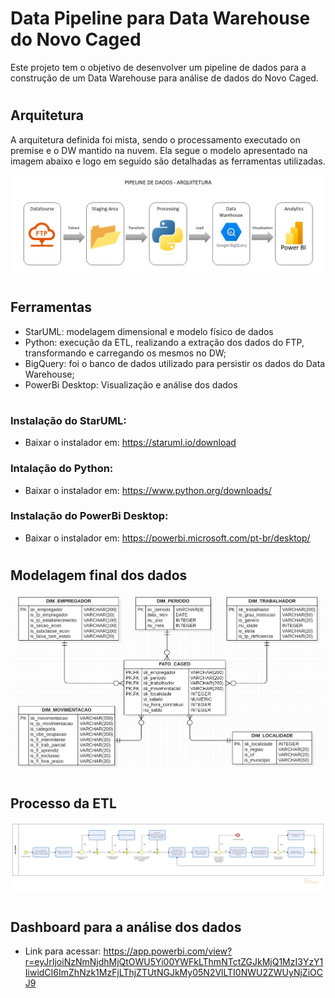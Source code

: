 # Data Pipeline para Data Warehouse do Novo Caged

Este projeto tem o objetivo de desenvolver um pipeline de dados para a construção de um Data Warehouse para análise de dados do Novo Caged.

#
## Arquitetura

A arquitetura definida foi mista, sendo o processamento executado on premise e o DW mantido na nuvem. Ela segue o modelo apresentado na imagem abaixo e logo em seguido são detalhadas as ferramentas utilizadas.

![picture](doc/arquitetura_do_pipeline_de_dados.jpg)

#
## Ferramentas

* StarUML: modelagem dimensional e modelo físico de dados
* Python: execução da ETL, realizando a extração dos dados do FTP, transformando e carregando os mesmos no DW;
* BigQuery: foi o banco de dados utilizado para persistir os dados do Data Warehouse;
* PowerBi Desktop: Visualização e análise dos dados
#
### Instalação do StarUML:

* Baixar o instalador em: https://staruml.io/download

### Intalação do Python:

* Baixar o instalador em: https://www.python.org/downloads/

### Instalação do PowerBi Desktop:

* Baixar o instalador em: https://powerbi.microsoft.com/pt-br/desktop/

#
## Modelagem final dos dados

![picture](modelagem/modelagem_dimensional.png)

#
## Processo da ETL

![picture](back_room/python/process/processo_etl_caged.png)

#
## Dashboard para a análise dos dados

* Link para acessar: https://app.powerbi.com/view?r=eyJrIjoiNzNmNjdhMjQtOWU5Yi00YWFkLThmNTctZGJkMjQ1MzI3YzY1IiwidCI6ImZhNzk1MzFjLThjZTUtNGJkMy05N2VlLTI0NWU2ZWUyNjZiOCJ9

#